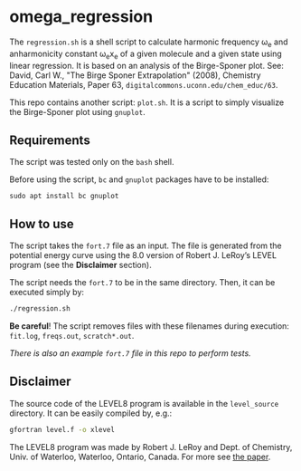 # omega_regression
The `regression.sh` is a shell script to calculate harmonic frequency ω<sub>e</sub> and anharmonicity constant ω<sub>e</sub>x<sub>e</sub> of a given molecule and a given state using linear regression. It is based on an analysis of the Birge-Sponer plot. See: David, Carl W., "The Birge Sponer Extrapolation" (2008), Chemistry Education Materials, Paper 63, `digitalcommons.uconn.edu/chem_educ/63`.

This repo contains another script: `plot.sh`. It is a script to simply visualize the Birge-Sponer plot using `gnuplot`.

## Requirements
The script was tested only on the `bash` shell.

Before using the script, `bc` and `gnuplot` packages have to be installed:
```
sudo apt install bc gnuplot 
```

## How to use

The script takes the `fort.7` file as an input. 
The file is generated from the potential energy curve using the 8.0 version of Robert J. LeRoy’s LEVEL program (see the **Disclaimer** section). 

The script needs the `fort.7` to be in the same directory. Then, it can be executed simply by:
```sh
./regression.sh
```

**Be careful**! The script removes files with these filenames during execution: `fit.log`, `freqs.out`, `scratch*.out`.

*There is also an example `fort.7` file in this repo to perform tests.*

## Disclaimer
The source code of the LEVEL8 program is available in the `level_source` directory. It can be easily compiled by, e.g.:

```sh
gfortran level.f -o xlevel
```

The LEVEL8 program was made by Robert J. LeRoy and Dept. of Chemistry, Univ. of Waterloo, Waterloo, Ontario, Canada. For more see [the paper](http://dx.doi.org/10.1016/j.jqsrt.2016.05.028).
